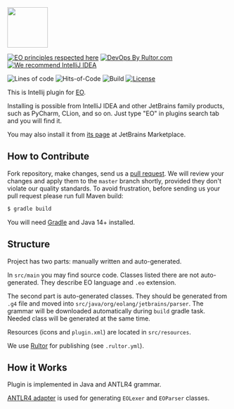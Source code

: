 <img src="https://www.yegor256.com/images/books/elegant-objects/cactus.svg" height="92px" />

[![EO principles respected here](https://www.elegantobjects.org/badge.svg)](https://www.elegantobjects.org)
[![DevOps By Rultor.com](http://www.rultor.com/b/objectionary/eo)](http://www.rultor.com/p/objectionary/eo)
[![We recommend IntelliJ IDEA](https://www.elegantobjects.org/intellij-idea.svg)](https://www.jetbrains.com/idea/)

![Lines of code](https://img.shields.io/tokei/lines/github/objectionary/eo-intellij-plugin)
![Hits-of-Code](https://hitsofcode.com/github/objectionary/eo-intellij-plugin)
![Build](https://img.shields.io/github/workflow/status/objectionary/eo-intellij-plugin/Java%20CI)
[![License](https://img.shields.io/badge/license-MIT-green.svg)](https://github.com/objectionary/eo/blob/master/LICENSE.txt)

This is Intellij plugin for [EO](https://github.com/objectionary/eo).

Installing is possible from IntelliJ IDEA and other JetBrains family products, such
as PyCharm, CLion, and so on. Just type "EO" in plugins search tab and you will find it.

You may also install it from [its page](https://plugins.jetbrains.com/plugin/19256-eo/versions)
at JetBrains Marketplace.

## How to Contribute

Fork repository, make changes, send us a [pull request](https://www.yegor256.com/2014/04/15/github-guidelines.html).
We will review your changes and apply them to the `master` branch shortly,
provided they don't violate our quality standards. To avoid frustration,
before sending us your pull request please run full Maven build:

```bash
$ gradle build
```

You will need [Gradle](https://gradle.org/guides/) and Java 14+ installed.

## Structure

Project has two parts: manually written and auto-generated.

In `src/main` you may find source code. Classes listed there are not auto-generated. They describe EO language and `.eo` extension.

The second part is auto-generated classes. They should be generated from `.g4` file and moved into
`src/java/org/eolang/jetbrains/parser`. The grammar will be downloaded automatically
during `build` gradle task. Needed class will be generated at the same time.

Resources (icons and `plugin.xml`) are located in `src/resources`.

We use [Rultor](https://github.com/yegor256/rultor) for publishing (see `.rultor.yml`).

## How it Works

Plugin is implemented in Java and ANTLR4 grammar.

[ANTLR4 adapter](https://github.com/antlr/antlr4-intellij-adaptor) is used
for generating `EOLexer` and `EOParser` classes.
